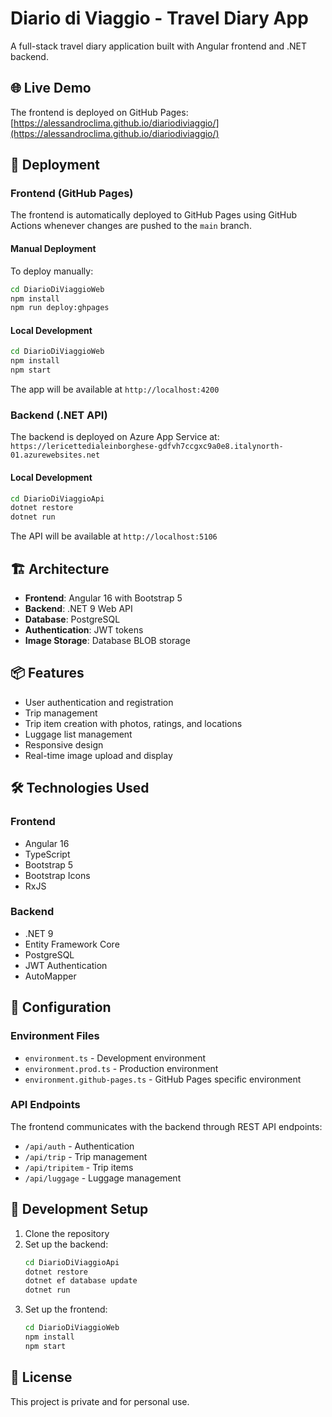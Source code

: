 # Diario di Viaggio - Travel Diary App

A full-stack travel diary application built with Angular frontend and .NET backend.

## 🌐 Live Demo

The frontend is deployed on GitHub Pages: [https://alessandroclima.github.io/diariodiviaggio/](https://alessandroclima.github.io/diariodiviaggio/)

## 🚀 Deployment

### Frontend (GitHub Pages)

The frontend is automatically deployed to GitHub Pages using GitHub Actions whenever changes are pushed to the `main` branch.

#### Manual Deployment

To deploy manually:

```bash
cd DiarioDiViaggioWeb
npm install
npm run deploy:ghpages
```

#### Local Development

```bash
cd DiarioDiViaggioWeb
npm install
npm start
```

The app will be available at `http://localhost:4200`

### Backend (.NET API)

The backend is deployed on Azure App Service at: `https://lericettedialeinborghese-gdfvh7ccgxc9a0e8.italynorth-01.azurewebsites.net`

#### Local Development

```bash
cd DiarioDiViaggioApi
dotnet restore
dotnet run
```

The API will be available at `http://localhost:5106`

## 🏗️ Architecture

- **Frontend**: Angular 16 with Bootstrap 5
- **Backend**: .NET 9 Web API
- **Database**: PostgreSQL
- **Authentication**: JWT tokens
- **Image Storage**: Database BLOB storage

## 📦 Features

- User authentication and registration
- Trip management
- Trip item creation with photos, ratings, and locations
- Luggage list management
- Responsive design
- Real-time image upload and display

## 🛠️ Technologies Used

### Frontend
- Angular 16
- TypeScript
- Bootstrap 5
- Bootstrap Icons
- RxJS

### Backend
- .NET 9
- Entity Framework Core
- PostgreSQL
- JWT Authentication
- AutoMapper

## 📝 Configuration

### Environment Files

- `environment.ts` - Development environment
- `environment.prod.ts` - Production environment
- `environment.github-pages.ts` - GitHub Pages specific environment

### API Endpoints

The frontend communicates with the backend through REST API endpoints:
- `/api/auth` - Authentication
- `/api/trip` - Trip management
- `/api/tripitem` - Trip items
- `/api/luggage` - Luggage management

## 🔧 Development Setup

1. Clone the repository
2. Set up the backend:
   ```bash
   cd DiarioDiViaggioApi
   dotnet restore
   dotnet ef database update
   dotnet run
   ```
3. Set up the frontend:
   ```bash
   cd DiarioDiViaggioWeb
   npm install
   npm start
   ```

## 📄 License

This project is private and for personal use.
